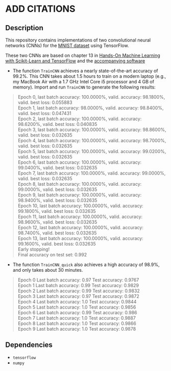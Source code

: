 # ADD CITATIONS



Description
-----------

This repository contains implementations of two convolutional neural networks (CNNs) for the [MNIST dataset](http://yann.lecun.com/exdb/mnist/) using TensorFlow.

These two CNNs are based on chapter 13 in [Hands-On Machine Learning with Scikit-Learn and TensorFlow](https://www.oreilly.com/library/view/hands-on-machine-learning/9781491962282/) and the [accompanying software](https://github.com/ageron/handson-ml)

* The function `TrainCNN` achieves a nearly state-of-the-art accuracy of 99.2%.  This CNN takes about 1.5 hours to train on a modern laptop (e.g., my MacBook Air with a 1.7 GHz Intel Core i5 processor and 4 GB of memory).  Import and run `TrainCNN` to generate the following results:

> Epoch 0, last batch accuracy: 100.0000%, valid. accuracy: 98.1800%, valid. best loss: 0.055883  
> Epoch 1, last batch accuracy: 98.0000%, valid. accuracy: 98.8400%, valid. best loss: 0.047431  
> Epoch 2, last batch accuracy: 100.0000%, valid. accuracy: 98.6200%, valid. best loss: 0.040835  
> Epoch 3, last batch accuracy: 100.0000%, valid. accuracy: 98.8600%, valid. best loss: 0.032635  
> Epoch 4, last batch accuracy: 100.0000%, valid. accuracy: 98.7000%, valid. best loss: 0.032635  
> Epoch 5, last batch accuracy: 100.0000%, valid. accuracy: 99.0200%, valid. best loss: 0.032635  
> Epoch 6, last batch accuracy: 100.0000%, valid. accuracy: 99.0400%, valid. best loss: 0.032635  
> Epoch 7, last batch accuracy: 100.0000%, valid. accuracy: 99.0000%, valid. best loss: 0.032635  
> Epoch 8, last batch accuracy: 100.0000%, valid. accuracy: 99.0000%, valid. best loss: 0.032635  
> Epoch 9, last batch accuracy: 100.0000%, valid. accuracy: 98.9400%, valid. best loss: 0.032635  
> Epoch 10, last batch accuracy: 100.0000%, valid. accuracy: 99.1800%, valid. best loss: 0.032635  
> Epoch 11, last batch accuracy: 100.0000%, valid. accuracy: 98.9600%, valid. best loss: 0.032635  
> Epoch 12, last batch accuracy: 100.0000%, valid. accuracy: 98.7400%, valid. best loss: 0.032635  
> Epoch 13, last batch accuracy: 100.0000%, valid. accuracy: 99.1600%, valid. best loss: 0.032635  
> Early stopping!  
> Final accuracy on test set: 0.992

* The function `TrainCNN_quick` also achieves a high accuracy of 98.9%, and only takes about 30 minutes. 

> Epoch 0 Last batch accuracy: 0.97 Test accuracy: 0.9767  
> Epoch 1 Last batch accuracy: 0.99 Test accuracy: 0.9829  
> Epoch 2 Last batch accuracy: 0.99 Test accuracy: 0.9832  
> Epoch 3 Last batch accuracy: 0.97 Test accuracy: 0.9872  
> Epoch 4 Last batch accuracy: 1.0 Test accuracy: 0.9844  
> Epoch 5 Last batch accuracy: 1.0 Test accuracy: 0.9856  
> Epoch 6 Last batch accuracy: 0.99 Test accuracy: 0.986  
> Epoch 7 Last batch accuracy: 1.0 Test accuracy: 0.9887  
> Epoch 8 Last batch accuracy: 1.0 Test accuracy: 0.9866  
> Epoch 9 Last batch accuracy: 1.0 Test accuracy: 0.9878  


Dependencies
------------

* `tensorflow`
* `numpy`

